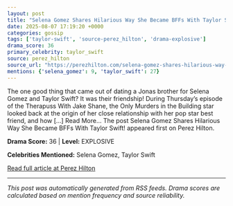 ```yaml
---
layout: post
title: "Selena Gomez Shares Hilarious Way She Became BFFs With Taylor Swift!"
date: 2025-08-07 17:19:20 +0000
categories: gossip
tags: ['taylor-swift', 'source-perez_hilton', 'drama-explosive']
drama_score: 36
primary_celebrity: taylor_swift
source: perez_hilton
source_url: "https://perezhilton.com/selena-gomez-shares-hilarious-way-taylor-swift-friendship-started/"
mentions: {'selena_gomez': 9, 'taylor_swift': 27}
---
```


The one good thing that came out of dating a Jonas brother for Selena Gomez and Taylor Swift? It was their friendship! During Thursday’s episode of the Therapuss With Jake Shane, the Only Murders in the Building star looked back at the origin of her close relationship with her pop star best friend, and how [...] Read More... The post Selena Gomez Shares Hilarious Way She Became BFFs With Taylor Swift! appeared first on Perez Hilton.

**Drama Score:** 36 | **Level:** EXPLOSIVE

**Celebrities Mentioned:** Selena Gomez, Taylor Swift

[Read full article at Perez Hilton](https://perezhilton.com/selena-gomez-shares-hilarious-way-taylor-swift-friendship-started/)

---
*This post was automatically generated from RSS feeds. Drama scores are calculated based on mention frequency and source reliability.*
